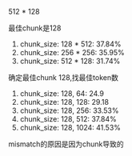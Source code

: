 512 * 128

最佳chunk是128

1. chunk_size: 128 * 512: 37.84%
2. chunk_size: 256 * 256: 35.95%
3. chunk_size: 512 * 128: 31.74%

确定最佳chunk 128,找最佳token数

1. chunk_size: 128, 64: 24.9
1. chunk_size: 128, 128: 29.18
1. chunk_size: 128, 256: 33.53%
1. chunk_size: 128, 512: 37.84%
1. chunk_size: 128, 1024: 41.53%

mismatch的原因是因为chunk导致的
